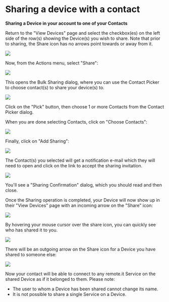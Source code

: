 # Sharing a device with a contact



**Sharing a Device in your account to one of your Contacts**

Return to the "View Devices" page and select the checkbox\(es\) on the left side of the row\(s\) showing the Device\(s\) you wish to share.  Note that prior to sharing, the Share icon has no arrows point towards or away from it.

![](https://remot3it.zendesk.com/hc/article_attachments/360018351892/mceclip3.png)

Now, from the Actions menu, select "Share":

![](https://remot3it.zendesk.com/hc/article_attachments/360018226371/mceclip4.png)

This opens the Bulk Sharing dialog, where you can use the Contact Picker to choose contact\(s\) to share your device\(s\) to.

![](https://remot3it.zendesk.com/hc/article_attachments/360018352152/mceclip5.png)

Click on the "Pick" button, then choose 1 or more Contacts from the Contact Picker dialog.

When you are done selecting Contacts, click on "Choose Contacts":

![](https://remot3it.zendesk.com/hc/article_attachments/360018226631/mceclip6.png)

Finally, click on "Add Sharing":

![](https://remot3it.zendesk.com/hc/article_attachments/360018226931/mceclip7.png)

The Contact\(s\) you selected will get a notification e-mail which they will need to open and click on the link to accept the sharing invitation.

![](https://remot3it.zendesk.com/hc/article_attachments/360018227811/mceclip8.png)

You'll see a "Sharing Confirmation" dialog, which you should read and then close.

Once the Sharing operation is completed, your Device will now show up in their "View Devices" page with an incoming arrow on the "Share" icon:

![](https://remot3it.zendesk.com/hc/article_attachments/360018434032/mceclip0.png)

By hovering your mouse cursor over the share icon, you can quickly see who has shared it to you.

![](https://remot3it.zendesk.com/hc/article_attachments/360018311931/mceclip1.png)

There will be an outgoing arrow on the Share icon for a Device you have shared to someone else:

![](https://remot3it.zendesk.com/hc/article_attachments/360018228711/mceclip9.png)

Now your contact will be able to connect to any remote.it Service on the shared Device as if it belonged to them.  Please note:

* The user to whom a Device has been shared cannot change its name.
* It is not possible to share a single Service on a Device.


